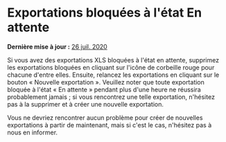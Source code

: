 # Exportations bloquées à l'état En attente
**Dernière mise à jour :** <a href="https://github.com/kobotoolbox/docs/blob/67d23c32f08b29bc226c92887cc0ba6b224556ec/source/stuck_in_pending.md" class="reference">26 juil. 2020</a>

Si vous avez des exportations XLS bloquées à l'état en attente, supprimez les exportations bloquées en cliquant sur l'icône de corbeille rouge pour chacune d'entre elles. Ensuite, relancez les exportations en cliquant sur le bouton « Nouvelle exportation ». Veuillez noter que toute exportation bloquée à l'état « En attente » pendant plus d'une heure ne réussira probablement jamais ; si vous rencontrez une telle exportation, n'hésitez pas à la supprimer et à créer une nouvelle exportation.

Vous ne devriez rencontrer aucun problème pour créer de nouvelles exportations à partir de maintenant, mais si c'est le cas, n'hésitez pas à nous en informer.